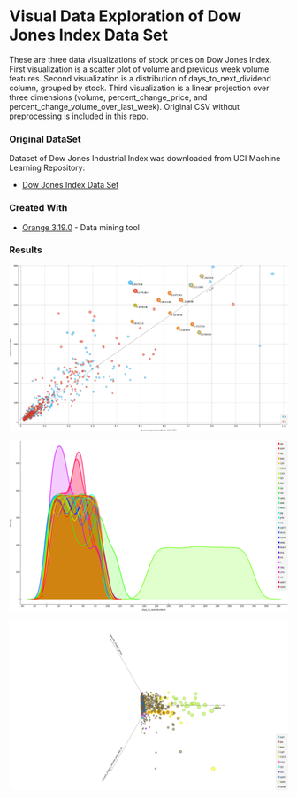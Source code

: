 
Visual Data Exploration of Dow Jones Index Data Set 
=======================================================

These are three data visualizations of stock prices on Dow Jones Index. First visualization is a scatter plot of volume and previous week volume features. Second visualization is a distribution of days_to_next_dividend column, grouped by stock. Third visualization is a linear projection over three dimensions (volume, percent_change_price, and percent_change_volume_over_last_week). Original CSV without preprocessing is included in this repo.


### Original DataSet

Dataset of Dow Jones Industrial Index was downloaded from UCI Machine Learning Repository:

* [Dow Jones Index Data Set ](https://archive.ics.uci.edu/ml/datasets/Dow+Jones+Index)


### Created With

* [Orange 3.19.0](https://orange.biolab.si/) - Data mining tool


### Results

![1_dow_jones_scatter_plot - Matko Soric](https://raw.githubusercontent.com/matkosoric/Data-Visualizations/master/Orange/DowJonesIndex/1_dow_jones_scatter_plot.png?raw=true "1-Scatter Plot")

![2_dow_jones_next_dividend - Matko Soric](https://raw.githubusercontent.com/matkosoric/Data-Visualizations/master/Orange/DowJonesIndex/2_dow_jones_next_dividend.png?raw=true "2-Distribution")

![3_dow_jones_linear_projection - Matko Soric](https://raw.githubusercontent.com/matkosoric/Data-Visualizations/master/Orange/DowJonesIndex/3_dow_jones_linear_projection.png?raw=true "3-Linear projection")
